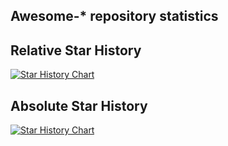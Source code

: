 ## Awesome-* repository statistics

## Relative Star History

[![Star History Chart](https://api.star-history.com/svg?repos=kdeldycke/awesome-billing,kdeldycke/awesome-iam,kdeldycke/awesome-engineering-team-management,kdeldycke/awesome-falsehood&type=Timeline)](https://star-history.com/#kdeldycke/awesome-billing&kdeldycke/awesome-iam&kdeldycke/awesome-engineering-team-management&kdeldycke/awesome-falsehood&Timeline)

## Absolute Star History

[![Star History Chart](https://api.star-history.com/svg?repos=kdeldycke/awesome-billing,kdeldycke/awesome-iam,kdeldycke/awesome-engineering-team-management,kdeldycke/awesome-falsehood&type=Date)](https://star-history.com/#kdeldycke/awesome-billing&kdeldycke/awesome-iam&kdeldycke/awesome-engineering-team-management&kdeldycke/awesome-falsehood&Date)
